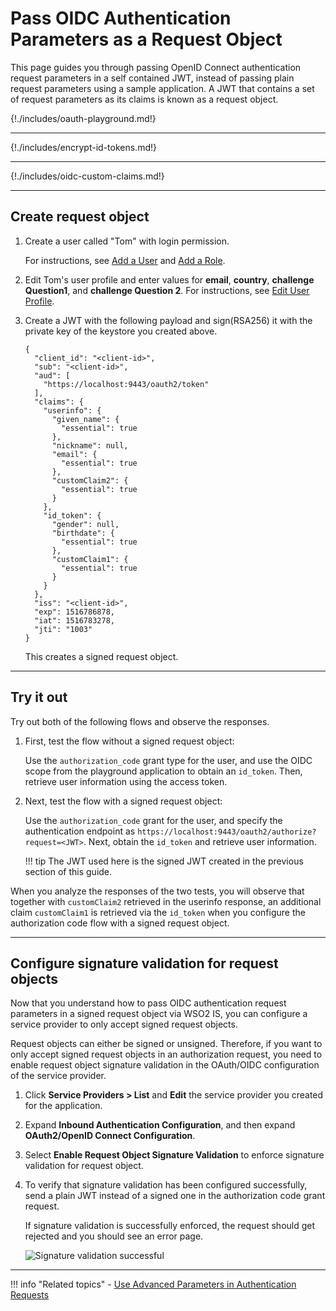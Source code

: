 # Pass OIDC Authentication Parameters as a Request Object

This page guides you through passing OpenID Connect authentication request parameters in a self contained JWT, instead of passing plain request parameters using a sample application. A JWT that contains a set of request parameters as its claims is known as a request object.

{!./includes/oauth-playground.md!}

----

{!./includes/encrypt-id-tokens.md!}

----

{!./includes/oidc-custom-claims.md!}

-----

## Create request object

1. Create a user called "Tom" with login permission.

    For instructions, see [Add a User]({{base_path}}/guides/identity-lifecycles/admin-creation-workflow/) and [Add a Role]({{base_path}}/guides/identity-lifecycles/add-user-roles/).

2. Edit Tom's user profile and enter values for **email**, **country**, **challenge Question1**, and **challenge Question 2**. 
    For instructions, see [Edit User Profile]({{base_path}}/guides/identity-lifecycles/update-profile/).

3. Create a JWT with the following payload and sign(RSA256) it with the private key of the keystore you created above.

    ```
    {
      "client_id": "<client-id>",
      "sub": "<client-id>",
      "aud": [
        "https://localhost:9443/oauth2/token"
      ],
      "claims": {
        "userinfo": {
          "given_name": {
            "essential": true
          },
          "nickname": null,
          "email": {
            "essential": true
          },
          "customClaim2": {
            "essential": true
          }
        },
        "id_token": {
          "gender": null,
          "birthdate": {
            "essential": true
          },
          "customClaim1": {
            "essential": true
          }
        }
      },
      "iss": "<client-id>",
      "exp": 1516786878,
      "iat": 1516783278,
      "jti": "1003"
    }
    ```

    This creates a signed request object.

----

## Try it out

Try out both of the following flows and observe the responses.

1. First, test the flow without a signed request object:
    
    Use the `authorization_code` grant type for the user, and use the OIDC scope from the playground application to obtain an `id_token`. Then, retrieve user information using the access token.

2. Next, test the flow with a signed request object:

    Use the `authorization_code` grant for the user, and specify the authentication endpoint as `https://localhost:9443/oauth2/authorize?request=<JWT>`. Next, obtain the `id_token` and retrieve user information.

    !!! tip
        The JWT used here is the signed JWT created in the previous section of this guide.

When you analyze the responses of the two tests, you will observe that together with `customClaim2` retrieved in the userinfo response, an additional claim `customClaim1` is retrieved via the `id_token` when you configure the authorization code flow with a signed request object.   

-----

## Configure signature validation for request objects

Now that you understand how to pass OIDC authentication request parameters in a signed request object via WSO2 IS, you can configure a service provider to only accept signed request objects.

Request objects can either be signed or unsigned. Therefore, if you want to only accept signed request objects in an authorization request, you need to enable request object signature validation in the OAuth/OIDC configuration of the service provider.

1. Click **Service Providers > List** and **Edit** the service provider you created for the application.

2. Expand **Inbound Authentication Configuration**, and then expand **OAuth2/OpenID Connect Configuration**.

3. Select **Enable Request Object Signature Validation** to enforce signature validation for request object.

4. To verify that signature validation has been configured successfully, send a plain JWT instead of a signed one in the authorization code grant request.

    If signature validation is successfully enforced, the request should get rejected and you should see an error page.

    ![Signature validation successful]({{base_path}}/assets/img/samples/signature-validation-successful.png)

---- 

!!! info "Related topics"
    - [Use Advanced Parameters in Authentication Requests ]({{base_path}}/guides/login/oidc-parameters-in-auth-request/)